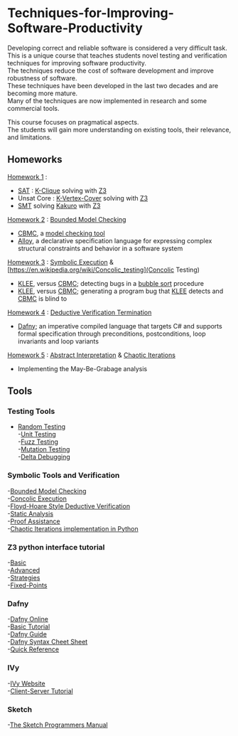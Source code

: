 # Techniques-for-Improving-Software-Productivity

Developing correct and reliable software is considered a very difficult task. <br/>
This is a unique course that teaches students novel testing and verification techniques for improving software productivity. <br/>
The techniques reduce the cost of software development and improve robustness of software. <br/>
These techniques have been developed in the last two decades and are becoming more mature. <br/>
Many of the techniques are now implemented in research and some commercial tools. <br/>

This course focuses on pragmatical aspects. <br/>
The students will gain more understanding on existing tools, their relevance, and limitations. <br/>

## Homeworks
[Homework 1](https://github.com/AvivYaniv/Techniques-for-Improving-Software-Productivity/blob/master/1%3B%20SAT%20%26%20SMT/soft-prod_ex1.pdf) : <br/>
- [SAT](https://en.wikipedia.org/wiki/Boolean_satisfiability_problem#Unrestricted_satisfiability_(SAT)) : [K-Clique](https://en.wikipedia.org/wiki/Clique_problem) solving with [Z3](https://en.wikipedia.org/wiki/Z3_Theorem_Prover) <br/>
- Unsat Core : [K-Vertex-Cover](https://en.wikipedia.org/wiki/Vertex_cover) solving with [Z3](https://en.wikipedia.org/wiki/Z3_Theorem_Prover) <br/>
- [SMT](https://en.wikipedia.org/wiki/Satisfiability_modulo_theories) solving [Kakuro](https://en.wikipedia.org/wiki/Kakuro) with [Z3](https://en.wikipedia.org/wiki/Z3_Theorem_Prover) <br/>


[Homework 2](https://github.com/AvivYaniv/Techniques-for-Improving-Software-Productivity/blob/master/2%3B%20CBMC%20%26%20Alloy/soft-prod_ex2.pdf) : [Bounded Model Checking](https://en.wikipedia.org/wiki/Model_checking) <br/>
- [CBMC](http://www.cs.cmu.edu/~modelcheck/cbmc/), a [model checking tool](https://en.wikipedia.org/wiki/Model_checking) <br/>
- [Alloy](https://en.wikipedia.org/wiki/Alloy_(specification_language)), a declarative specification language for expressing complex structural constraints and behavior in a software system <br/>


[Homework 3](https://github.com/AvivYaniv/Techniques-for-Improving-Software-Productivity/blob/master/3%3B%20KLEE%20%26%20CBMC/soft-prod_ex3.pdf) : [Symbolic Execution](https://en.wikipedia.org/wiki/Symbolic_execution) & [https://en.wikipedia.org/wiki/Concolic_testing](Concolic Testing) <br/>
- [KLEE](https://klee.github.io/), versus [CBMC](http://www.cs.cmu.edu/~modelcheck/cbmc/); detecting bugs in a [bubble sort](https://en.wikipedia.org/wiki/Bubble_sort) procedure <br/>
- [KLEE](https://klee.github.io/), versus [CBMC](http://www.cs.cmu.edu/~modelcheck/cbmc/); generating a program bug that [KLEE](https://klee.github.io/) detects and [CBMC](http://www.cs.cmu.edu/~modelcheck/cbmc/) is blind to <br/>


[Homework 4](https://github.com/AvivYaniv/Techniques-for-Improving-Software-Productivity/blob/master/4%3B%20Dafny/soft-prod_ex4.pdf) : [Deductive Verification Termination](https://en.wikipedia.org/wiki/Formal_verification) <br/>
- [Dafny](https://en.wikipedia.org/wiki/Dafny); an imperative compiled language that targets C# and supports formal specification through preconditions, postconditions, loop invariants and loop variants <br/> 


[Homework 5](https://github.com/AvivYaniv/Techniques-for-Improving-Software-Productivity/blob/master/5%3B%20Abstract%20Interpretation%20%26%20Chaotic%20Iterations/soft-prod_ex5.pdf) : [Abstract Interpretation](https://en.wikipedia.org/wiki/Abstract_interpretation) & [Chaotic Iterations](https://bitbucket.org/tausigplan/chaotic-iterations/) <br/>
- Implementing the May-Be-Grabage analysis <br/> 

## Tools
### Testing Tools
- [Random Testing](https://en.wikipedia.org/wiki/Random_testing) <br/>
-[Unit Testing](https://en.wikipedia.org/wiki/Unit_testing) <br/>
-[Fuzz Testing](https://en.wikipedia.org/wiki/Fuzz_testing) <br/>
-[Mutation Testing](https://en.wikipedia.org/wiki/Mutation_testing) <br/>
-[Delta Debugging](https://en.wikipedia.org/wiki/Delta_Debugging) <br/>

### Symbolic Tools and Verification
-[Bounded Model Checking](https://en.wikipedia.org/wiki/Model_checking) <br/>
-[Concolic Execution](https://en.wikipedia.org/wiki/Concolic_testing) <br/>
-[Floyd-Hoare Style Deductive Verification](https://en.wikipedia.org/wiki/Hoare_logic) <br/>
-[Static Analysis](https://en.wikipedia.org/wiki/Abstract_interpretation) <br/>
-[Proof Assistance](https://en.wikipedia.org/wiki/Coq) <br/>
-[Chaotic Iterations implementation in Python](https://bitbucket.org/tausigplan/chaotic-iterations/) <br/>

### Z3 python interface tutorial
-[Basic](http://www.cs.tau.ac.il/~msagiv/courses/asv/z3py/guide-examples.htm) <br/>
-[Advanced](http://www.cs.tau.ac.il/~msagiv/courses/asv/z3py/advanced-examples.htm) <br/>
-[Strategies](http://www.cs.tau.ac.il/~msagiv/courses/asv/z3py/strategies-examples.htm) <br/>
-[Fixed-Points](http://www.cs.tau.ac.il/~msagiv/courses/asv/z3py/fixedpoints-examples.htm)

### Dafny
-[Dafny Online](http://rise4fun.com/Dafny/) <br/>
-[Basic Tutorial](http://rise4fun.com/Dafny/tutorial) <br/>
-[Dafny Guide](https://research.microsoft.com/en-us/um/people/leino/papers/krml220.pdf) <br/>
-[Dafny Syntax Cheet Sheet](https://docs.google.com/document/d/1kz5_yqzhrEyXII96eCF1YoHZhnb_6dzv-K3u79bMMis/edit?pref=2&pli=1) <br/>
-[Quick Reference](https://www.microsoft.com/en-us/research/project/dafny-a-language-and-program-verifier-for-functional-correctness/) <br/>

### IVy
-[IVy Website](http://microsoft.github.io/ivy/) <br/>
-[Client-Server Tutorial](http://microsoft.github.io/ivy/examples/client_server_example.html) <br/>

### Sketch
-[The Sketch Programmers Manual](https://people.csail.mit.edu/asolar/manual.pdf) <br/>
